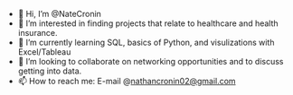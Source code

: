 - 👋 Hi, I’m @NateCronin
- 👀 I’m interested in finding projects that relate to healthcare and health insurance.
- 🌱 I’m currently learning SQL, basics of Python, and visulizations with Excel/Tableau
- 💞️ I’m looking to collaborate on networking opportunities and to discuss getting into data.
- 📫 How to reach me: E-mail @nathancronin02@gmail.com

<!---
NateCronin/NateCronin is a ✨ special ✨ repository because its `README.md` (this file) appears on your GitHub profile.
You can click the Preview link to take a look at your changes.
--->
